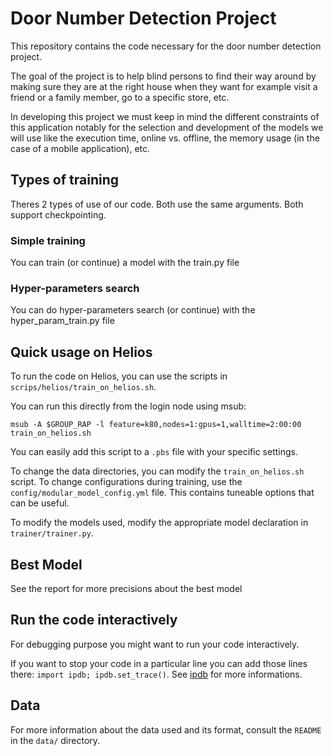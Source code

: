 # Door Number Detection Project

This repository contains the code necessary for the door number detection
project.

The goal of the project is to help blind persons to find their way around by
making sure they are at the right house when they want for example visit a
friend or a family member, go to a specific store, etc.

In developing this project we must keep in mind the different constraints of
this application notably for the selection and development of the models we
will use like the execution time, online vs. offline, the memory usage (in the
case of a mobile application), etc.

## Types of training
Theres 2 types of use of our code. Both use the same arguments. Both support checkpointing.

### Simple training
You can train (or continue) a model with the train.py file

### Hyper-parameters search 
You can do hyper-parameters search  (or continue) with the hyper_param_train.py file

## Quick usage on Helios

To run the code on Helios, you can use the scripts in `scrips/helios/train_on_helios.sh`. 

You can run this directly from the login node using msub: 

`msub -A $GROUP_RAP -l feature=k80,nodes=1:gpus=1,walltime=2:00:00 train_on_helios.sh`

You can easily add this script to a `.pbs` file with your specific settings.

To change the data directories, you can modify the `train_on_helios.sh` script. To change configurations during training, use the `config/modular_model_config.yml` file. This contains tuneable options that can be useful.

To modify the models used, modify the appropriate model declaration in `trainer/trainer.py`.

## Best Model

See the report for more precisions about the best model

## Run the code interactively
For debugging purpose you might want to run your code interactively.

If you want to stop your code in a particular line you can add those
lines there: `import ipdb; ipdb.set_trace()`.
See [ipdb](https://pypi.org/project/ipdb/) for more informations.

## Data
For more information about the data used and its format, consult the `README`
in the `data/` directory.